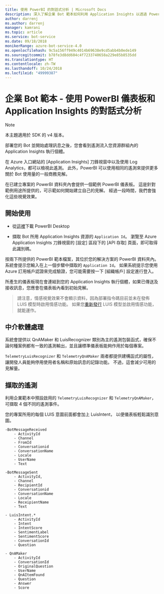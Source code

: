 ```yaml
---
title: 使用 PowerBI 的對話式分析 | Microsoft Docs
description: 深入了解企業 Bot 範本如何利用 Application Insights 以透過 PowerBI 啟用見解
author: darrenj
ms.author: darrenj
manager: kamrani
ms.topic: article
ms.service: bot-service
ms.date: 09/18/2018
monikerRange: azure-bot-service-4.0
ms.openlocfilehash: 9c5a156ff949c4014b69638e9cd5abb4b0ede149
ms.sourcegitcommit: b78fe3d8dd604c4f7233740658a229e85b8535dd
ms.translationtype: HT
ms.contentlocale: zh-TW
ms.lasthandoff: 10/24/2018
ms.locfileid: "49999387"
---
```

# <a name="enterprise-bot-template---conversational-analytics-using-powerbi-dashboard-and-application-insights"></a>企業 Bot 範本 - 使用 PowerBI 儀表板和 Application Insights 的對話式分析

> [!NOTE]
> 本主題適用於 SDK 的 v4 版本。 

部署您的 Bot 並開始處理訊息之後，您會看到遙測流入您資源群組內的 Application Insights 執行個體。 

在 Azure 入口網站的 [Application Insights] 刀鋒視窗中以及使用 Log Analytics，都可以檢視此遙測。 此外，PowerBI 可以使用相同的遙測來提供更多關於 Bot 使用量的一般商務見解。

在已建立專案的 PowerBI 資料夾內會提供一個範例 PowerBI 儀表板。 這是針對範例用途所提供的，可示範如何開始建立自己的見解。 經過一段時間，我們會強化這些視覺效果。 

## <a name="getting-started"></a>開始使用

- 從[這裡](https://powerbi.microsoft.com/en-us/desktop/)下載 PowerBI Desktop
 
- 擷取 Bot 所用 Application Insights 資源的 ```Application Id```。 瀏覽至 Azure Application Insights 刀鋒視窗的 [設定] 區段下的 [API 存取] 頁面，即可取得此識別碼。

按兩下所提供的 PowerBI 範本檔案，其位於您的解決方案的 PowerBI 資料夾內。 系統會提示您輸入在上一個步驟中擷取的 ```Application Id```。 如果系統提示您使用 Azure 訂用帳戶認證來完成驗證，您可能需要按一下 [組織帳戶] 設定進行登入。

所產生的儀表板現在會連結到您的 Application Insights 執行個體，如果已傳送及接收訊息，您應會在儀表板內看到初始見解。

>請注意，情感視覺效果不會顯示資料，因為部署指令碼目前並未在發佈 LUIS 模型時啟用情感功能。 如果您[重新發行](https://docs.microsoft.com/en-us/azure/cognitive-services/luis/luis-how-to-publish-app) LUIS 模型並啟用情感功能，就能運作。

## <a name="middleware-processing"></a>中介軟體處理

系統會提供以 QnAMaker 和 LuisRecognizer 類別為主的遙測包裝函式，確保不論何種案例都有一致的遙測輸出，並且讓標準儀表板能夠作用於每個專案。

```TelemetryLuisRecognizer``` 和 ```TelemetryQnAMaker``` 兩者都提供建構函式的屬性，讓開發人員能夠停用使用者名稱和原始訊息的記錄功能。 不過，這會減少可用的見解量。

## <a name="telemetry-captured"></a>擷取的遙測

利用企業範本中預設啟用的 ```TelemetryLuisRecognizer``` 和 ```TelemetryQnAMaker```，可擷取 4 個不同的遙測事件。 

您的專案所用的每個 LUIS 意圖前面都會加上 LuisIntent， 以便儀表板輕鬆識別意圖。

```
-BotMessageReceived
    - ActivityId
    - Channel
    - FromId
    - Conversationid
    - ConversationName
    - Locale
    - UserName
    - Text
```
  
```
-BotMessageSent
    - ActivityId,
    - Channel
    - RecipientId
    - Conversationid
    - ConversationName
    - Locale
    - ReceipientName
    - Text
```

```
- LuisIntent.*
    - ActivityId
    - Intent
    - IntentScore
    - SentimentLabel
    - SentimentScore
    - ConversationId
    - Question
```

```
- QnAMaker
    - ActivityId
    - ConversationId
    - OriginalQuestion
    - UserName
    - QnAItemFound
    - Question
    - Answer
    - Score
```